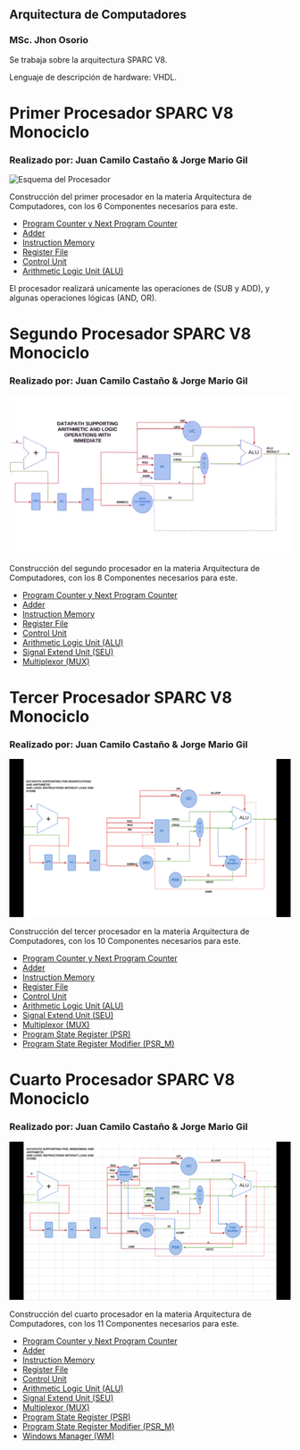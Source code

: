 ## Arquitectura de Computadores 
  ### MSc. Jhon Osorio 

Se trabaja sobre la arquitectura SPARC V8.

Lenguaje de descripción de hardware: VHDL.

# Primer Procesador SPARC V8 Monociclo
### Realizado por: Juan Camilo Castaño & Jorge Mario Gil

![Esquema del Procesador](/Procesador1/Procesador.png)
  
Construcción del primer procesador en la materia Arquitectura de Computadores, con los 6 Componentes necesarios para este.

  * [Program Counter y Next Program Counter](/Procesador1/Program_Counter.vhd)
  * [Adder](/Procesador1/Adder.vhd)
  * [Instruction Memory](/Procesador1/Instruction_Memory.vhd)
  * [Register File](/Procesador1/Register_File.vhd)
  * [Control Unit](/Procesador1/Control_Unit.vhd)
  * [Arithmetic Logic Unit (ALU)](/Procesador1/Arithmetic_Logic_Unit.vhd)

El procesador realizará unicamente las operaciones de (SUB y ADD), y algunas operaciones lógicas (AND, OR).

# Segundo Procesador SPARC V8 Monociclo
### Realizado por: Juan Camilo Castaño & Jorge Mario Gil

![Esquema del Procesador](/Procesador2/Procesador2.png)

Construcción del segundo procesador en la materia Arquitectura de Computadores, con los 8 Componentes necesarios para este.

  * [Program Counter y Next Program Counter](/Procesador2/Program_Counter.vhd)
  * [Adder](/Procesador2/Adder.vhd)
  * [Instruction Memory](/Procesador2/Instruction_Memory.vhd)
  * [Register File](/Procesador2/Register_File.vhd)
  * [Control Unit](/Procesador2/Control_Unit.vhd)
  * [Arithmetic Logic Unit (ALU)](/Procesador2/Arithmetic_Logic_Unit.vhd)
  * [Signal Extend Unit (SEU)](/Procesador2/Signal_Extend_Unit.vhd)
  * [Multiplexor (MUX)](/Procesador2/Multiplexor.vhd)

# Tercer Procesador SPARC V8 Monociclo
### Realizado por: Juan Camilo Castaño & Jorge Mario Gil

![Esquema del Procesador](/Procesador3/Procesador3.png)

Construcción del tercer procesador en la materia Arquitectura de Computadores, con los 10 Componentes necesarios para este.

  * [Program Counter y Next Program Counter](/Procesador3/Program_Counter.vhd)
  * [Adder](/Procesador3/Adder.vhd)
  * [Instruction Memory](/Procesador3/Instruction_Memory.vhd)
  * [Register File](/Procesador3/Register_File.vhd)
  * [Control Unit](/Procesador3/Control_Unit.vhd)
  * [Arithmetic Logic Unit (ALU)](/Procesador3/Arithmetic_Logic_Unit.vhd)
  * [Signal Extend Unit (SEU)](/Procesador3/Signal_Extend_Unit.vhd)
  * [Multiplexor (MUX)](/Procesador3/Multiplexor.vhd)
  * [Program State Register (PSR)](/Procesador3/Program_State_Register.vhd)
  * [Program State Register Modifier (PSR_M)](/Procesador3/Program_State_Register_Modifier.vhd)
  
# Cuarto Procesador SPARC V8 Monociclo
### Realizado por: Juan Camilo Castaño & Jorge Mario Gil

![Esquema del Procesador](/Procesador4/Procesador4.png)

Construcción del cuarto procesador en la materia Arquitectura de Computadores, con los 11 Componentes necesarios para este.

  * [Program Counter y Next Program Counter](/Procesador3/Program_Counter.vhd)
  * [Adder](/Procesador3/Adder.vhd)
  * [Instruction Memory](/Procesador3/Instruction_Memory.vhd)
  * [Register File](/Procesador3/Register_File.vhd)
  * [Control Unit](/Procesador3/Control_Unit.vhd)
  * [Arithmetic Logic Unit (ALU)](/Procesador3/Arithmetic_Logic_Unit.vhd)
  * [Signal Extend Unit (SEU)](/Procesador3/Signal_Extend_Unit.vhd)
  * [Multiplexor (MUX)](/Procesador3/Multiplexor.vhd)
  * [Program State Register (PSR)](/Procesador3/Program_State_Register.vhd)
  * [Program State Register Modifier (PSR_M)](/Procesador3/Program_State_Register_Modifier.vhd)
  * [Windows Manager (WM)](/Procesador4/Windows_Manager.vhd)
